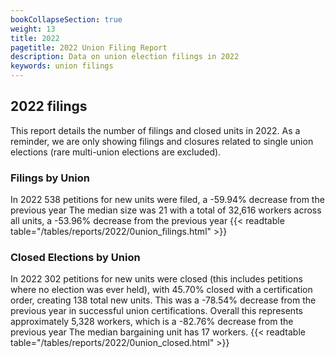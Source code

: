 ```yaml
---
bookCollapseSection: true
weight: 13
title: 2022
pagetitle: 2022 Union Filing Report
description: Data on union election filings in 2022
keywords: union filings
---
```


## 2022 filings

This report details the number of filings and closed units in 2022. As a reminder, we are only showing filings and closures related to single union elections (rare multi-union elections are excluded).

### Filings by Union
In 2022 538 petitions for new units were filed, a -59.94% decrease from the previous year The median size was 21 with a total of 32,616 workers across all units, a -53.96% decrease from the previous year
{{< readtable table="/tables/reports/2022/0union_filings.html" >}}

### Closed Elections by Union
In 2022 302 petitions for new units were closed (this includes petitions where no election was ever held), with 45.70% closed with a certification order, creating 138 total new units. This was a -78.54% decrease from the previous year in successful union certifications. Overall this represents approximately 5,328 workers, which is a -82.76% decrease from the previous year The median bargaining unit has 17 workers.
{{< readtable table="/tables/reports/2022/0union_closed.html" >}}
